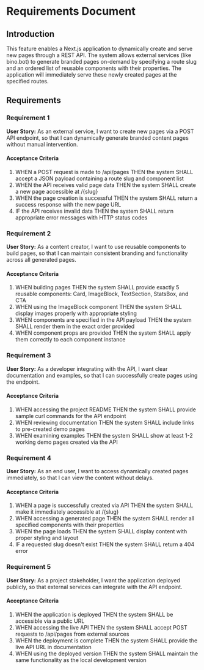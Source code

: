 # Requirements Document

## Introduction

This feature enables a Next.js application to dynamically create and serve new pages through a REST API. The system allows external services (like bino.bot) to generate branded pages on-demand by specifying a route slug and an ordered list of reusable components with their properties. The application will immediately serve these newly created pages at the specified routes.

## Requirements

### Requirement 1

**User Story:** As an external service, I want to create new pages via a POST API endpoint, so that I can dynamically generate branded content pages without manual intervention.

#### Acceptance Criteria

1. WHEN a POST request is made to /api/pages THEN the system SHALL accept a JSON payload containing a route slug and component list
2. WHEN the API receives valid page data THEN the system SHALL create a new page accessible at /{slug}
3. WHEN the page creation is successful THEN the system SHALL return a success response with the new page URL
4. IF the API receives invalid data THEN the system SHALL return appropriate error messages with HTTP status codes

### Requirement 2

**User Story:** As a content creator, I want to use reusable components to build pages, so that I can maintain consistent branding and functionality across all generated pages.

#### Acceptance Criteria

1. WHEN building pages THEN the system SHALL provide exactly 5 reusable components: Card, ImageBlock, TextSection, StatsBox, and CTA
2. WHEN using the ImageBlock component THEN the system SHALL display images properly with appropriate styling
3. WHEN components are specified in the API payload THEN the system SHALL render them in the exact order provided
4. WHEN component props are provided THEN the system SHALL apply them correctly to each component instance

### Requirement 3

**User Story:** As a developer integrating with the API, I want clear documentation and examples, so that I can successfully create pages using the endpoint.

#### Acceptance Criteria

1. WHEN accessing the project README THEN the system SHALL provide sample curl commands for the API endpoint
2. WHEN reviewing documentation THEN the system SHALL include links to pre-created demo pages
3. WHEN examining examples THEN the system SHALL show at least 1-2 working demo pages created via the API

### Requirement 4

**User Story:** As an end user, I want to access dynamically created pages immediately, so that I can view the content without delays.

#### Acceptance Criteria

1. WHEN a page is successfully created via API THEN the system SHALL make it immediately accessible at /{slug}
2. WHEN accessing a generated page THEN the system SHALL render all specified components with their properties
3. WHEN the page loads THEN the system SHALL display content with proper styling and layout
4. IF a requested slug doesn't exist THEN the system SHALL return a 404 error

### Requirement 5

**User Story:** As a project stakeholder, I want the application deployed publicly, so that external services can integrate with the API endpoint.

#### Acceptance Criteria

1. WHEN the application is deployed THEN the system SHALL be accessible via a public URL
2. WHEN accessing the live API THEN the system SHALL accept POST requests to /api/pages from external sources
3. WHEN the deployment is complete THEN the system SHALL provide the live API URL in documentation
4. WHEN using the deployed version THEN the system SHALL maintain the same functionality as the local development version
